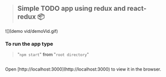 
> ##  Simple TODO app using redux and react-redux 📦


![](demo vid/demoVid.gif)


### To run the app type
>  "`npm start`" <strong> from </strong> "`root directory`" 

<br />
Open [http://localhost:3000](http://localhost:3000) to view it in the browser.

